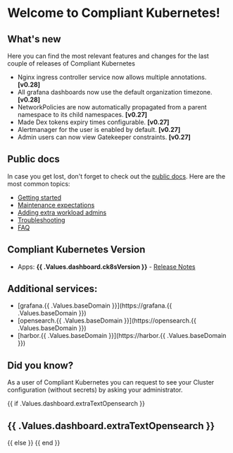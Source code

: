 # Welcome to Compliant Kubernetes!

## What's new

Here you can find the most relevant features and changes for the last couple of releases of Compliant Kubernetes

- Nginx ingress controller service now allows multiple annotations. **[v0.28]**
- All grafana dashboards now use the default organization timezone. **[v0.28]**
- NetworkPolicies are now automatically propagated from a parent namespace to its child namespaces. **[v0.27]**
- Made Dex tokens expiry times configurable. **[v0.27]**
- Alertmanager for the user is enabled by default. **[v0.27]**
- Admin users can now view Gatekeeper constraints. **[v0.27]**

## Public docs

In case you get lost, don't forget to check out the [public docs](https://elastisys.io/compliantkubernetes/). Here are the most common topics:

- [Getting started](https://elastisys.io/compliantkubernetes/user-guide/prepare/)
- [Maintenance expectations](https://elastisys.io/compliantkubernetes/user-guide/maintenance/)
- [Adding extra workload admins](https://elastisys.io/compliantkubernetes/user-guide/delegation/#kubernetes-api)
- [Troubleshooting](https://elastisys.io/compliantkubernetes/user-guide/troubleshooting/)
- [FAQ](https://elastisys.io/compliantkubernetes/user-guide/faq/)

## Compliant Kubernetes Version

- Apps: **{{ .Values.dashboard.ck8sVersion }}** - [Release Notes](https://elastisys.io/compliantkubernetes/release-notes/)

## Additional services:

- [grafana.{{ .Values.baseDomain }}](https://grafana.{{ .Values.baseDomain }})
- [opensearch.{{ .Values.baseDomain }}](https://opensearch.{{ .Values.baseDomain }})
- [harbor.{{ .Values.baseDomain }}](https://harbor.{{ .Values.baseDomain }})

## Did you know?

As a user of Compliant Kubernetes you can request to see your Cluster configuration (without secrets) by asking your administrator.

{{ if .Values.dashboard.extraTextOpensearch }}
## {{ .Values.dashboard.extraTextOpensearch }}
{{ else }}
{{ end }}

[//]: # (If you update this file, remember to also edit compliantkubernetes-apps/helmfile/charts/grafana-ops/files/welcome.md)

